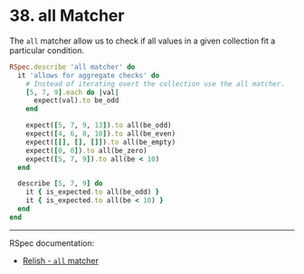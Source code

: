 # 38. all Matcher

The `all` matcher allow us to check if all values in a given collection fit a particular condition.

```ruby
RSpec.describe 'all matcher' do
  it 'allows for aggregate checks' do
    # Instead of iterating overt the collection use the all matcher.
    [5, 7, 9].each do |val|
      expect(val).to be_odd
    end

    expect([5, 7, 9, 13]).to all(be_odd)
    expect([4, 6, 8, 10]).to all(be_even)
    expect([[], [], []]).to all(be_empty)
    expect([0, 0]).to all(be_zero)
    expect([5, 7, 9]).to all(be < 10)
  end

  describe [5, 7, 9] do
    it { is_expected.to all(be_odd) }
    it { is_expected.to all(be < 10) }
  end
end
```

---

RSpec documentation:

- [Relish - `all` matcher](https://relishapp.com/rspec/rspec-expectations/v/3-12/docs/built-in-matchers/all-matcher)
